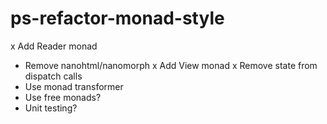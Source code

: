 # ps-refactor-monad-style

x Add Reader monad
* Remove nanohtml/nanomorph
x Add View monad
x Remove state from dispatch calls
* Use monad transformer
* Use free monads?
* Unit testing?